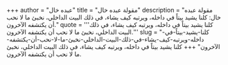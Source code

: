 +++
author = "عبده خال"
title = "مقولة عبده خال"
description = "مقولة عبده خال: كلنا يشيد بيتاً في داخله، ويرتبه كيف يشاء، في ذلك البيت الداخلي، نخبئ ما لا نحب أن يكتشفه الآخرون."
quote = '''كلنا يشيد بيتاً في داخله، ويرتبه كيف يشاء، في ذلك البيت الداخلي، نخبئ ما لا نحب أن يكتشفه الآخرون.''' 
slug = "كلنا-يشيد-بيتاً-في-داخله-ويرتبه-كيف-يشاء-في-ذلك-البيت-الداخلي-نخبئ-ما-لا-نحب-أن-يكتشفه-الآخرون"
+++
كلنا يشيد بيتاً في داخله، ويرتبه كيف يشاء، في ذلك البيت الداخلي، نخبئ ما لا نحب أن يكتشفه الآخرون.
